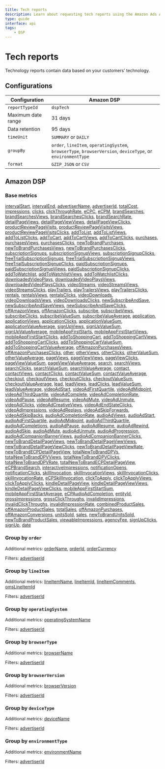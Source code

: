 ```yaml
---
title: Tech reports
description: Learn about requesting tech reports using the Amazon Ads API.
type: guide
interface: api
tags:
    - DSP
---
```


# Tech reports

Technology reports contain data based on your customers’ technology.

## Configurations

| Configuration | Amazon DSP | 
|----------|-----|
| `reportTypeId` | `dspTech` | 
| Maximum date range | 31 days | 
| Data retention | 95 days | 
| `timeUnit` | `SUMMARY` or `DAILY` | 
| `groupBy` | `order`, `lineItem`, `operatingSystem`, `browserType`, `browserVersion`, `deviceType`, or `environmentType` | 
| `format` | `GZIP_JSON` or `CSV` | 

## Amazon DSP

### Base metrics

[intervalStart](guides/reporting/v3/columns#intervalStart), [intervalEnd](guides/reporting/v3/columns#intervalEnd), [advertiserName](guides/reporting/v3/columns#advertiserName), [advertiserId](guides/reporting/v3/columns#advertiserId), [totalCost](guides/reporting/v3/columns#totalCost), [impressions](guides/reporting/v3/columns#impressions), [clicks](guides/reporting/v3/columns#clicks), [clickThroughRate](guides/reporting/v3/columns#clickThroughRate), [eCPC](guides/reporting/v3/columns#eCPC), [eCPM](guides/reporting/v3/columns#eCPM), [brandSearches](guides/reporting/v3/columns#brandSearches), [brandSearchesViews](guides/reporting/v3/columns#brandSearchesViews), [brandSearchesClicks](guides/reporting/v3/columns#brandSearchesClicks), [brandSearchRate](guides/reporting/v3/columns#brandSearchRate), [detailPageViews](guides/reporting/v3/columns#detailPageViews), [detailPageViewViews](guides/reporting/v3/columns#detailPageViewViews), [detailPageViewClicks](guides/reporting/v3/columns#detailPageViewClicks), [productReviewPageVisits](guides/reporting/v3/columns#productReviewPageVisits), [productReviewPageVisitsViews](guides/reporting/v3/columns#productReviewPageVisitsViews), [productReviewPageVisitsClicks](guides/reporting/v3/columns#productReviewPageVisitsClicks), [addToList](guides/reporting/v3/columns#addToList), [addToListViews](guides/reporting/v3/columns#addToListViews), [addToListClicks](guides/reporting/v3/columns#addToListClicks), [addToCart](guides/reporting/v3/columns#addToCart), [addToCartViews](guides/reporting/v3/columns#addToCartViews), [addToCartClicks](guides/reporting/v3/columns#addToCartClicks), [purchases](guides/reporting/v3/columns#purchases), [purchasesViews](guides/reporting/v3/columns#purchasesViews), [purchasesClicks](guides/reporting/v3/columns#purchasesClicks), [newToBrandPurchases](guides/reporting/v3/columns#newToBrandPurchases), [newToBrandPurchasesViews](guides/reporting/v3/columns#newToBrandPurchasesViews), [newToBrandPurchasesClicks](guides/reporting/v3/columns#newToBrandPurchasesClicks), [subscriptionSignups](guides/reporting/v3/columns#subscriptionSignups), [subscriptionSignupViews](guides/reporting/v3/columns#subscriptionSignupViews), [subscriptionSignupClicks](guides/reporting/v3/columns#subscriptionSignupClicks), [freeTrialSubscriptionSignups](guides/reporting/v3/columns#freeTrialSubscriptionSignups), [freeTrialSubscriptionSignupViews](guides/reporting/v3/columns#freeTrialSubscriptionSignupViews), [freeTrialSubscriptionSignupClicks](guides/reporting/v3/columns#freeTrialSubscriptionSignupClicks), [paidSubscriptionSignups](guides/reporting/v3/columns#paidSubscriptionSignups), [paidSubscriptionSignupViews](guides/reporting/v3/columns#paidSubscriptionSignupViews), [paidSubscriptionSignupClicks](guides/reporting/v3/columns#paidSubscriptionSignupClicks), [addToWatchlist](guides/reporting/v3/columns#addToWatchlist), [addToWatchlistViews](guides/reporting/v3/columns#addToWatchlistViews), [addToWatchlistClicks](guides/reporting/v3/columns#addToWatchlistClicks), [downloadedVideoPlays](guides/reporting/v3/columns#downloadedVideoPlays), [downloadedVideoPlaysViews](guides/reporting/v3/columns#downloadedVideoPlaysViews), [downloadedVideoPlaysClicks](guides/reporting/v3/columns#downloadedVideoPlaysClicks), [videoStreams](guides/reporting/v3/columns#videoStreams), [videoStreamsViews](guides/reporting/v3/columns#videoStreamsViews), [videoStreamsClicks](guides/reporting/v3/columns#videoStreamsClicks), [playTrailers](guides/reporting/v3/columns#playTrailers), [playTrailersViews](guides/reporting/v3/columns#playTrailersViews), [playTrailersClicks](guides/reporting/v3/columns#playTrailersClicks), [rentals](guides/reporting/v3/columns#rentals), [rentalsViews](guides/reporting/v3/columns#rentalsViews), [rentalsClicks](guides/reporting/v3/columns#rentalsClicks), [videoDownloads](guides/reporting/v3/columns#videoDownloads), [videoDownloadsViews](guides/reporting/v3/columns#videoDownloadsViews), [videoDownloadsClicks](guides/reporting/v3/columns#videoDownloadsClicks), [newSubscribeAndSave](guides/reporting/v3/columns#newSubscribeAndSave), [newSubscribeAndSaveViews](guides/reporting/v3/columns#newSubscribeAndSaveViews), [newSubscribeAndSaveClicks](guides/reporting/v3/columns#newSubscribeAndSaveClicks), [offAmazonViews](guides/reporting/v3/columns#offAmazonViews), [offAmazonClicks](guides/reporting/v3/columns#offAmazonClicks), [subscribe](guides/reporting/v3/columns#subscribe), [subscribeViews](guides/reporting/v3/columns#subscribeViews), [subscribeClicks](guides/reporting/v3/columns#subscribeClicks), [subscribeValueSum](guides/reporting/v3/columns#subscribeValueSum), [subscribeValueAverage](guides/reporting/v3/columns#subscribeValueAverage), [application](guides/reporting/v3/columns#application), [applicationViews](guides/reporting/v3/columns#applicationViews), [applicationClicks](guides/reporting/v3/columns#applicationClicks), [applicationValueSum](guides/reporting/v3/columns#applicationValueSum), [applicationValueAverage](guides/reporting/v3/columns#applicationValueAverage), [signUpViews](guides/reporting/v3/columns#signUpViews), [signUpValueSum](guides/reporting/v3/columns#signUpValueSum), [signUpValueAverage](guides/reporting/v3/columns#signUpValueAverage), [mobileAppFirstStarts](guides/reporting/v3/columns#mobileAppFirstStarts), [mobileAppFirstStartViews](guides/reporting/v3/columns#mobileAppFirstStartViews), [mobileAppFirstStartClicks](guides/reporting/v3/columns#mobileAppFirstStartClicks), [addToShoppingCart](guides/reporting/v3/columns#addToShoppingCart), [addToShoppingCartViews](guides/reporting/v3/columns#addToShoppingCartViews), [addToShoppingCartClicks](guides/reporting/v3/columns#addToShoppingCartClicks), [addToShoppingCartValueSum](guides/reporting/v3/columns#addToShoppingCartValueSum), [addToShoppingCartValueAverage](guides/reporting/v3/columns#addToShoppingCartValueAverage), [offAmazonPurchasesViews](guides/reporting/v3/columns#offAmazonPurchasesViews), [offAmazonPurchasesClicks](guides/reporting/v3/columns#offAmazonPurchasesClicks), [other](guides/reporting/v3/columns#other), [otherViews](guides/reporting/v3/columns#otherViews), [otherClicks](guides/reporting/v3/columns#otherClicks), [otherValueSum](guides/reporting/v3/columns#otherValueSum), [otherValueAverage](guides/reporting/v3/columns#otherValueAverage), [pageViews](guides/reporting/v3/columns#pageViews), [pageViewViews](guides/reporting/v3/columns#pageViewViews), [pageViewClicks](guides/reporting/v3/columns#pageViewClicks), [pageViewValueSum](guides/reporting/v3/columns#pageViewValueSum), [pageViewValueAverage](guides/reporting/v3/columns#pageViewValueAverage), [search](guides/reporting/v3/columns#search), [searchViews](guides/reporting/v3/columns#searchViews), [searchClicks](guides/reporting/v3/columns#searchClicks), [searchValueSum](guides/reporting/v3/columns#searchValueSum), [searchValueAverage](guides/reporting/v3/columns#searchValueAverage), [contact](guides/reporting/v3/columns#contact), [contactViews](guides/reporting/v3/columns#contactViews), [contactClicks](guides/reporting/v3/columns#contactClicks), [contactValueSum](guides/reporting/v3/columns#contactValueSum), [contactValueAverage](guides/reporting/v3/columns#contactValueAverage), [checkout](guides/reporting/v3/columns#checkout), [checkoutViews](guides/reporting/v3/columns#checkoutViews), [checkoutClicks](guides/reporting/v3/columns#checkoutClicks), [checkoutValueSum](guides/reporting/v3/columns#checkoutValueSum), [checkoutValueAverage](guides/reporting/v3/columns#checkoutValueAverage), [lead](guides/reporting/v3/columns#lead), [leadViews](guides/reporting/v3/columns#leadViews), [leadClicks](guides/reporting/v3/columns#leadClicks), [leadValueSum](guides/reporting/v3/columns#leadValueSum), [leadValueAverage](guides/reporting/v3/columns#leadValueAverage), [videoAdStart](guides/reporting/v3/columns#videoAdStart), [videoAdFirstQuartile](guides/reporting/v3/columns#videoAdFirstQuartile), [videoAdMidpoint](guides/reporting/v3/columns#videoAdMidpoint), [videoAdThirdQuartile](guides/reporting/v3/columns#videoAdThirdQuartile), [videoAdComplete](guides/reporting/v3/columns#videoAdComplete), [videoAdCompletionRate](guides/reporting/v3/columns#videoAdCompletionRate), [videoAdPause](guides/reporting/v3/columns#videoAdPause), [videoAdResume](guides/reporting/v3/columns#videoAdResume), [videoAdMute](guides/reporting/v3/columns#videoAdMute), [videoAdUnmute](guides/reporting/v3/columns#videoAdUnmute), [videoAdClicks](guides/reporting/v3/columns#videoAdClicks), [videoAdCreativeViews](guides/reporting/v3/columns#videoAdCreativeViews), [videoAdEndStateClicks](guides/reporting/v3/columns#videoAdEndStateClicks), [videoAdImpressions](guides/reporting/v3/columns#videoAdImpressions), [videoAdReplays](guides/reporting/v3/columns#videoAdReplays), [videoAdSkipForwards](guides/reporting/v3/columns#videoAdSkipForwards), [videoAdSkipBacks](guides/reporting/v3/columns#videoAdSkipBacks), [audioAdCompletionRate](guides/reporting/v3/columns#audioAdCompletionRate), [audioAdViews](guides/reporting/v3/columns#audioAdViews), [audioAdStart](guides/reporting/v3/columns#audioAdStart), [audioAdFirstQuartile](guides/reporting/v3/columns#audioAdFirstQuartile), [audioAdMidpoint](guides/reporting/v3/columns#audioAdMidpoint), [audioAdThirdQuartile](guides/reporting/v3/columns#audioAdThirdQuartile), [audioAdCompletions](guides/reporting/v3/columns#audioAdCompletions), [audioAdPause](guides/reporting/v3/columns#audioAdPause), [audioAdResume](guides/reporting/v3/columns#audioAdResume), [audioAdRewind](guides/reporting/v3/columns#audioAdRewind), [audioAdSkip](guides/reporting/v3/columns#audioAdSkip), [audioAdMute](guides/reporting/v3/columns#audioAdMute), [audioAdUnmute](guides/reporting/v3/columns#audioAdUnmute), [audioAdProgression](guides/reporting/v3/columns#audioAdProgression), [audioAdCompanionBannerViews](guides/reporting/v3/columns#audioAdCompanionBannerViews), [audioAdCompanionBannerClicks](guides/reporting/v3/columns#audioAdCompanionBannerClicks), [newToBrandDetailPageViews](guides/reporting/v3/columns#newToBrandDetailPageViews), [newToBrandDetailPageViewViews](guides/reporting/v3/columns#newToBrandDetailPageViewViews), [newToBrandDetailPageViewClicks](guides/reporting/v3/columns#newToBrandDetailPageViewClicks), [newToBrandDetailPageViewRate](guides/reporting/v3/columns#newToBrandDetailPageViewRate), [newToBrandECPDetailPageView](guides/reporting/v3/columns#newToBrandECPDetailPageView), [totalNewToBrandDPVs](guides/reporting/v3/columns#totalNewToBrandDPVs), [totalNewToBrandDPVViews](guides/reporting/v3/columns#totalNewToBrandDPVViews), [totalNewToBrandDPVClicks](guides/reporting/v3/columns#totalNewToBrandDPVClicks), [totalNewToBrandDPVRate](guides/reporting/v3/columns#totalNewToBrandDPVRate), [totalNewToBrandECPDetailPageView](guides/reporting/v3/columns#totalNewToBrandECPDetailPageView), [eCPBrandSearch](guides/reporting/v3/columns#eCPBrandSearch), [interactiveImpressions](guides/reporting/v3/columns#interactiveImpressions), [notificationOpens](guides/reporting/v3/columns#notificationOpens), [notificationClicks](guides/reporting/v3/columns#notificationClicks), [skillInvocation](guides/reporting/v3/columns#skillInvocation), [skillInvocationViews](guides/reporting/v3/columns#skillInvocationViews), [skillInvocationClicks](guides/reporting/v3/columns#skillInvocationClicks), [skillInvocationRate](guides/reporting/v3/columns#skillInvocationRate), [eCPSkillInvocation](guides/reporting/v3/columns#eCPSkillInvocation), [clickToApply](guides/reporting/v3/columns#clickToApply), [clickToApplyViews](guides/reporting/v3/columns#clickToApplyViews), [clickToApplyClicks](guides/reporting/v3/columns#clickToApplyClicks), [kindleDetailPageView](guides/reporting/v3/columns#kindleDetailPageView), [kindleDetailPageViewViews](guides/reporting/v3/columns#kindleDetailPageViewViews), [kindleDetailPageViewClicks](guides/reporting/v3/columns#kindleDetailPageViewClicks), [mobileAppFirstStartSum](guides/reporting/v3/columns#mobileAppFirstStartSum), [mobileAppFirstStartAverage](guides/reporting/v3/columns#mobileAppFirstStartAverage), [eCPAudioAdCompletion](guides/reporting/v3/columns#eCPAudioAdCompletion), [entityId](guides/reporting/v3/columns#entityId), [grossImpressions](guides/reporting/v3/columns#grossImpressions), [grossClickThroughs](guides/reporting/v3/columns#grossClickThroughs), [invalidImpressions](guides/reporting/v3/columns#invalidImpressions), [invalidClickThroughs](guides/reporting/v3/columns#invalidClickThroughs), [invalidImpressionRate](guides/reporting/v3/columns#invalidImpressionRate), [combinedProductSales](guides/reporting/v3/columns#combinedProductSales), [offAmazonProductSales](guides/reporting/v3/columns#offAmazonProductSales), [totalSales](guides/reporting/v3/columns#totalSales), [offAmazonPurchases](guides/reporting/v3/columns#offAmazonPurchases), [offAmazonConversions](guides/reporting/v3/columns#offAmazonConversions), [unitsSold](guides/reporting/v3/columns#unitsSold), [sales](guides/reporting/v3/columns#sales), [newToBrandUnitsSold](guides/reporting/v3/columns#newToBrandUnitsSold), [newToBrandProductSales](guides/reporting/v3/columns#newToBrandProductSales), [viewableImpressions](guides/reporting/v3/columns#viewableImpressions), [agencyFee](guides/reporting/v3/columns#agencyFee), [signUpClicks](guides/reporting/v3/columns#signUpClicks), [signUp](guides/reporting/v3/columns#signUp), [date](guides/reporting/v3/columns#date)

### Group by `order`

Additional metrics: [orderName](guides/reporting/v3/columns#orderName), [orderId](guides/reporting/v3/columns#orderId), [orderCurrency](guides/reporting/v3/columns#orderCurrency)

Filters: [advertiserId](guides/reporting/v3/columns#advertiserId)

### Group by `lineItem`

Additional metrics: [lineItemName](guides/reporting/v3/columns#lineItemName), [lineItemId](guides/reporting/v3/columns#lineItemId), [lineItemComments](guides/reporting/v3/columns#lineItemComments), [omsLineItemId](guides/reporting/v3/columns#omsLineItemId)

Filters: [advertiserId](guides/reporting/v3/columns#advertiserId)

### Group by `operatingSystem`

Additional metrics: [operatingSystemName](guides/reporting/v3/columns#operatingSystemName)

Filters: [advertiserId](guides/reporting/v3/columns#advertiserId)

### Group by `browserType`

Additional metrics: [browserName](guides/reporting/v3/columns#browserName)

Filters: [advertiserId](guides/reporting/v3/columns#advertiserId)

### Group by `browserVersion`

Additional metrics: [browserVersion](guides/reporting/v3/columns#browserVersion)

Filters: [advertiserId](guides/reporting/v3/columns#advertiserId)

### Group by `deviceType`

Additional metrics: [deviceName](guides/reporting/v3/columns#deviceName)

Filters: [advertiserId](guides/reporting/v3/columns#advertiserId)

### Group by `environmentType`

Additional metrics: [environmentName](guides/reporting/v3/columns#environmentName)

Filters: [advertiserId](guides/reporting/v3/columns#advertiserId)